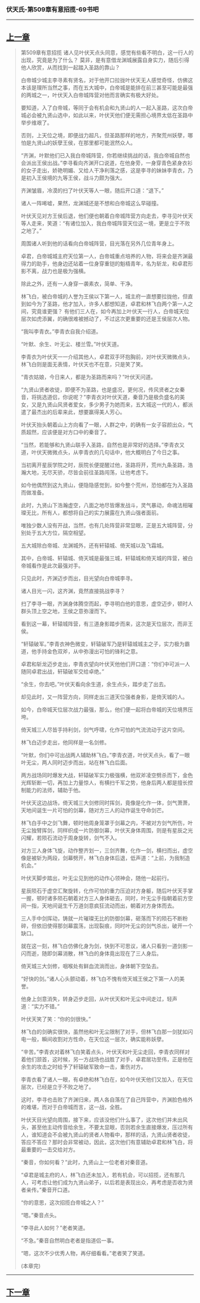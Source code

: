 ### 伏天氏-第509章有意招揽-69书吧

--------
[上一章](./4c97e2b6f2718c619721bdfa8f6f2394.md)
--------


>
>
>
>第509章有意招揽
>诸人见叶伏天点头同意，感觉有些看不明白，这一行人的出现，究竟是为了什么？
>莫非，是有意借龙渊城展露自身实力，随后引得他人欣赏，从而找到一起踏入圣路的靠山？
>
>白帝城少城主李寻素有贤名，对于他开口拉拢叶伏天无人感觉奇怪，仿佛这本该是理所当然之事，而在五大城中，白帝城是能排在前三甚至可能是最强的两城之一，叶伏天入白帝城阵营对他而言确实有极大好处。
>
>要知道，入了白帝城，等同于会有机会和九贤山的人一起入圣路，这次白帝城必会被九贤山选中，如此以来，叶伏天他们便无需担心境界太低在圣路中举步维艰了。
>
>否则，上天位之境，即便战力超凡，但圣路那样的地方，齐聚荒州妖孽，哪怕是九贤山的妖孽王侯，在那里都可能泯然众人。
>
>“齐渊，叶默他们已入我白帝城阵营，你若继续挑战的话，我白帝城自然也会派出王侯出战。”李寻看向齐渊开口说道，在他身旁，一身穿青色紧身衣衫的女子走出，娇艳明媚、又给人干净利落之感，这是李寻的妹妹李青衣，乃是初入王侯境的九等王侯，战斗力颇为强大。
>
>齐渊皱眉，冷漠的扫了叶伏天等人一眼，随后开口道：“退下。”
>
>诸人一阵唏嘘，果然，龙渊城还是不想和白帝城这么早碰撞。
>
>叶伏天见对方王侯后退，他们便也朝着白帝城阵营方向走去，李寻见叶伏天等人走来，笑道：“有诸位加入，我白帝城阵营天位这一境，更是立于不败之地了。”
>
>周围诸人听到他的话看向白帝城阵营，目光落在另外几位青年身上。
>
>卓君，白帝城城主府天位第一人，白帝城重点培养的人物，将来会是齐渊最得力的助手，他身边还站着一位身穿重铠的魁梧青年，名为斩龙，和卓君形影不离，战力也是极为强横。
>
>除此之外，还有一人身穿一袭素衣，简单、干净。
>
>林飞白，被白帝城的人誉为王侯以下第一人，城主府一直想要拉拢他，但直到如今为了圣路，他才加入，许多人都想知道，卓君和林飞白两个第一人之间，究竟谁更强？
>有他们三人在，如今再加上叶伏天一行人，白帝城天位层次如虎添翼，的确很难被撼动了，不过这次更重要的还是王侯层次人物。
>
>“我叫李青衣。”李青衣自我介绍道。
>
>“叶默、余生、叶无尘、楼兰雪。”叶伏天道。
>
>李青衣为叶伏天一一介绍其他人，卓君双手环抱胸前，对叶伏天微微点头，林飞白则是面无表情，叶伏天也不在意，只是笑了笑。
>
>“青衣姑娘，今日来人，都是为圣路而来吗？”叶伏天问道。
>
>“九贤山贤者收徒，即便不为圣路，也是盛况，更何况，传风贤者之女秦音，将挑选道侣，你说呢？”李青衣对叶伏天道，秦音乃是极负盛名的美女，又是九贤山风贤者爱女，多少男子为她而来，五大城这一代的人，都派遣了最杰出的后辈来此，想要赢得美人芳心。
>
>叶伏天抬头朝着山上方向看了一眼，人群之中，的确有一女子容颜出众，气质超然，应该便是对方口中的秦音了。
>
>“当然，若能够和九贤山联手入圣路，自然也是非常好的选择。”李青衣又道，叶伏天微微点头，从李青衣的几句话中，他大概明白了今日之事。
>
>当初离开星辰学院之时，辰院长便提醒过他，圣路将开，荒州九条圣路，浩瀚大地，无尽天骄，尽皆会前往圣路闯荡，让他考虑下。
>
>如今他偶然到这九贤山，便隐隐感觉到，如今整个荒州，恐怕都在为入圣路而做准备。
>
>此时，九贤山下浩瀚虚空，八面之地尽皆爆发战斗，灵气暴动，命魂法相璀璨无比，所有人，都想将自己的实力展露在九贤山强者面前。
>
>唯独少数人没有开战，当然，也有几处阵营非常显眼，正是五大城阵营，分别处于五大方位，隔空相望。
>
>五大城除白帝城、龙渊城外，还有轩辕城、倚天城以及飞霜城。
>
>其中，白帝城、轩辕城、倚天城是最强三城，轩辕城和倚天城的阵营，被白帝城看作是此次最强对手。
>
>只见此时，齐渊迈步而出，目光望向白帝城李寻。
>
>诸人目光一闪，这齐渊，竟然直接挑战李寻？
>
>扫了李寻一眼，齐渊身体腾空而起，李寻明白他的意思，虚空迈步，顿时人群头顶上空之地，王侯之意弥漫而下。
>
>看到这一幕，轩辕城阵营，有三道身影踏步而来，这次是天位层次，而非王侯。
>
>“轩辕破军。”李青衣神色微变，轩辕破军乃是轩辕城城主之子，实力极为霸道，他手持金色双斧，从中弥漫出可怕的锋利之意。
>
>卓君和斩龙迈步走出，李青衣望向叶伏天他他们开口道：“你们中可派一人随同卓君出战，轩辕破军交给卓绝。”
>
>“余生，你去吧。”叶伏天看向余生道，余生点头，踏步走了出去。
>
>却见此时，又一阵营方向，同样走出三道天位强者身影，是倚天城的人。
>
>如今，白帝城天位层次战力最强，那么，他们便一起将白帝城的天位境界压垮。
>
>倚天城三人尽皆手持利剑，剑气呼啸，化作可怕的气流流动于这片空间。
>
>林飞白迈步走出，他同样是一名剑修。
>
>“叶默，你们中可出战两人辅助林飞白。”李青衣道，叶伏天点头，看了一眼叶无尘，两人同时迈步而出，站在林飞白后面。
>
>两方战场同时爆发大战，轩辕破军实力极强横，他双斧凌空劈杀而下，金色光辉斩断一切，再加上力量惊人，有横扫千军之势，他身后两人都是擅长控制能力的法师，辅助于他。
>
>叶伏天这边战场，倚天城三大剑修同时挥剑，竟像是化作一体，剑气萧萧，天地间诞生一片可怕的剑幕，随对方三人的动作诞生夺命剑芒。
>
>林飞白手中之剑飞舞，顿时他周身笼罩于剑幕之内，不被对方剑气所伤，叶无尘独臂挥剑，同样织成一片防御剑幕，叶伏天身体周围，则是有星辰之光闪耀，若陨石流动于周身旋转，剑气不入。
>
>对方三人身体飞旋，动作整齐划一，三剑齐舞，化作一剑，横扫而出，虚空像是被斩为两段，剑幕劈开，林飞白身体后退，低声道：“上前，为我制造机会。”
>
>叶伏天脚步踏出，叶无尘见到他的动作心领神会，随他一起前行。
>
>星辰陨石于虚空汇聚旋转，化作可怕的重力压迫对方身躯，随后叶伏天手掌一握，顿时诸多陨石朝着对方三人身体砸去，同时，叶无尘手指朝着前方空间一指，天地间诞生千万道剑意疯狂流动而出，朝着对方身体而去。
>
>三人手中剑挥动，铸就一片璀璨无比的防御剑幕，砸落而下的陨石不断粉碎，但依旧使得那剑幕震荡，出现裂痕，同时叶无尘的剑气杀出，破开一个缺口。
>
>就在这一刻，林飞白仿佛化身为剑，快到不可思议，诸人只看到一道剑影一闪而逝，随即剑幕消散，林飞白的身体竟出现在了三人身后。
>
>倚天城三大剑修，咽喉处有鲜血流淌而出，身体朝下空坠去。
>
>“好快的剑。”诸人心头颤动着，林飞白不愧有倚天城王侯之下第一人的美誉。
>
>他身上剑意消失，转身迈步走回，从叶伏天和叶无尘中间走过，轻声道：“实力不错。”
>
>叶伏天笑了笑：“你的剑很快。”
>
>林飞白的剑确实很快，虽然他和叶无尘限制了对手，但林飞白那一剑犹如闪电一般，瞬间收割对方性命，在天位这一层次，确实能称妖孽。
>
>“辛苦。”李青衣对着林飞白笑着点头，叶伏天和叶无尘走回，李青衣同样对着他们颔首，这时候，另一方战场也战胜了对手，卓君居功至伟，正是他在余生的攻击之时给予了轩辕破军致命一击，重伤对方。
>
>李青衣看了诸人一眼，有卓绝和林飞白在，如今叶伏天他们又加入，在天位层次，已经是立于不败之地了。
>
>这时，李寻也击败了齐渊归来，两人各自落在了自己阵营中，齐渊脸色格外的难堪，而对于白帝城而言，这一战，全胜。
>
>叶伏天目光望向周围，接下来，应该没他们什么事了，这次他们并未出风头，甚至他主动传音给余生，不要太显眼，否则若余生直接爆发，压过所有人，谁知道会不会被九贤山的贤者人物看中，那样的话，九贤山贤者收徒，答应不答应？那时会非常被动，因此，这次他们有意辅助卓君和林飞白，将最重要的一击交给对方。
>
>“秦音，你如何看？”此时，九贤山上一位老者对秦音道。
>
>“卓君是城主府的人，林飞白还未加入，若有机会，可以招揽，还有那几人，可考虑让他们成为九贤山弟子，以后若是表现出众，再考虑是否收为贤者亲传。”秦音开口道。
>
>“你的意思，这次招揽白帝城之人？”
>
>“嗯。”秦音点头。
>
>“李寻此人如何？”老者笑道。
>
>“不急。”秦音自然明白老者是指道侣一事。
>
>“嗯，这次不少优秀人物，再仔细看看。”老者笑了笑道。
>
>(本章完)
>
>

--------
[下一章](./dfd10b8ddc4b90092008c40b320adf87.md)
--------
